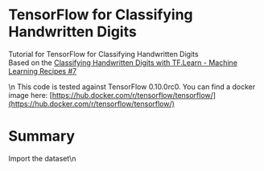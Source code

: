 # TensorFlow for Classifying Handwritten Digits
Tutorial for TensorFlow for Classifying Handwritten Digits<br>
Based on the [Classifying Handwritten Digits with TF.Learn - Machine Learning Recipes #7](https://www.youtube.com/watch?v=Gj0iyo265bc)

\n
This code is tested against TensorFlow 0.10.0rc0. You can find a docker image here:
[https://hub.docker.com/r/tensorflow/tensorflow/](https://hub.docker.com/r/tensorflow/tensorflow/)

# Summary

Import the dataset\n
